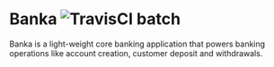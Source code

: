 # Banka ![TravisCI batch](https://travis-ci.org/Lundii/Banka.svg?branch=develop)
Banka is a light-weight core banking application that powers banking operations like account creation, customer deposit and withdrawals.

